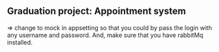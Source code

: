 ## Graduation project: Appointment system

=> change to mock in appsetting so that you could by pass the login with any username and password. And, make sure that you have rabbitMq installed.

